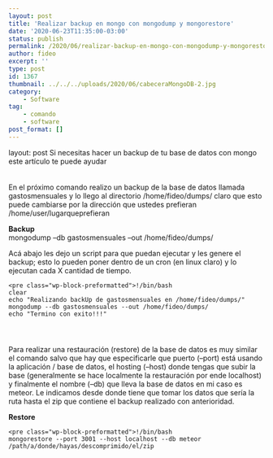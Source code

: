 ```yaml
---
layout: post
title: 'Realizar backup en mongo con mongodump y mongorestore'
date: '2020-06-23T11:35:00-03:00'
status: publish
permalink: /2020/06/realizar-backup-en-mongo-con-mongodump-y-mongorestore.html
author: fideo
excerpt: ''
type: post
id: 1367
thumbnail: ../../../uploads/2020/06/cabeceraMongoDB-2.jpg
category:
    - Software
tag:
    - comando
    - software
post_format: []
---
```

layout: post
Si necesitas hacer un backup de tu base de datos con mongo este artículo te puede ayudar

<div aria-hidden="true" class="wp-block-spacer" style="height:20px"></div>En el próximo comando realizo un backup de la base de datos llamada gastosmensuales y lo llego al directorio /home/fideo/dumps/ claro que esto puede cambiarse por la dirección que ustedes prefieran /home/user/lugarqueprefieran

**Backup**  
mongodump –db gastosmensuales –out /home/fideo/dumps/

Acá abajo les dejo un script para que puedan ejecutar y les genere el backup; esto lo pueden poner dentro de un cron (en linux claro) y lo ejecutan cada X cantidad de tiempo.

```
<pre class="wp-block-preformatted">!/bin/bash
clear
echo "Realizando backUp de gastosmensuales en /home/fideo/dumps/"
mongodump --db gastosmensuales --out /home/fideo/dumps/
echo "Termino con exito!!!"
```

<div aria-hidden="true" class="wp-block-spacer" style="height:40px"></div>Para realizar una restauración (restore) de la base de datos es muy similar el comando salvo que hay que especificarle que puerto (–port) está usando la aplicación / base de datos, el hosting (–host) donde tengas que subir la base (generalmente se hace localmente la restauración por ende localhost) y finalmente el nombre (–db) que lleva la base de datos en mi caso es meteor. Le indicamos desde donde tiene que tomar los datos que sería la ruta hasta el zip que contiene el backup realizado con anterioridad.

**Restore**

```
<pre class="wp-block-preformatted">!/bin/bash
mongorestore --port 3001 --host localhost --db meteor /path/a/donde/hayas/descomprimido/el/zip
```